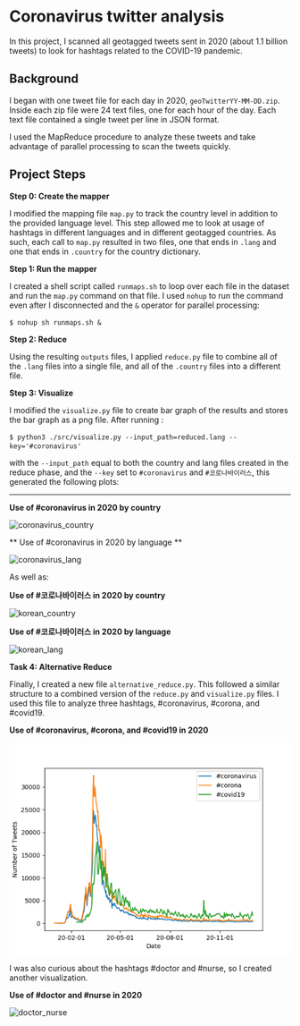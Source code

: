 # Coronavirus twitter analysis

In this project, I scanned all geotagged tweets sent in 2020 (about 1.1 billion tweets) to look for hashtags related to the COVID-19 pandemic.


## Background

I began with one tweet file for each day in 2020, `geoTwitterYY-MM-DD.zip`. 
Inside each zip file were 24 text files, one for each hour of the day.
Each text file contained a single tweet per line in JSON format.

I used the MapReduce procedure to analyze these tweets and take advantage of parallel processing to scan the tweets quickly. 

## Project Steps

**Step 0: Create the mapper**

I modified the mapping file `map.py` to track the country level in addition to the provided language level. 
This step allowed me to look at usage of hashtags in different languages and in different geotagged countries. 
As such, each call to `map.py` resulted in two files, one that ends in `.lang` and one that ends in `.country` for the country dictionary.

**Step 1: Run the mapper**

I created a shell script called `runmaps.sh` to loop over each file in the dataset and run the `map.py` command on that file. I used `nohup` to run the command even after I disconnected and the `&` operator for parallel processing:
```
$ nohup sh runmaps.sh &
```

**Step 2: Reduce**

Using the resulting `outputs` files, I applied `reduce.py` file to combine all of the `.lang` files into a single file,
and all of the `.country` files into a different file.

**Step 3: Visualize**

I modified the `visualize.py` file to create bar graph of the results and stores the bar graph as a png file.
After running :

```
$ python3 ./src/visualize.py --input_path=reduced.lang --key='#coronavirus'
```

with the `--input_path` equal to both the country and lang files created in the reduce phase, and the `--key` set to `#coronavirus` and `#코로나바이러스`, this generated the following plots:

---

**Use of #coronavirus in 2020 by country**

![coronavirus_country](https://github.com/lbielicki/twitter_coronavirus/blob/main/coronavirus_country.png)

** Use of #coronavirus in 2020 by language **

![coronavirus_lang](https://github.com/lbielicki/twitter_coronavirus/blob/main/coronavirus_lang.png)

As well as:

**Use of #코로나바이러스 in 2020 by country** 

![korean_country](https://github.com/lbielicki/twitter_coronavirus/blob/main/%EC%BD%94%EB%A1%9C%EB%82%98%EB%B0%94%EC%9D%B4%EB%9F%AC%EC%8A%A4_country.png)

**Use of #코로나바이러스 in 2020 by language**

![korean_lang](https://github.com/lbielicki/twitter_coronavirus/blob/main/%EC%BD%94%EB%A1%9C%EB%82%98%EB%B0%94%EC%9D%B4%EB%9F%AC%EC%8A%A4_lang.png)


**Task 4: Alternative Reduce**

Finally, I created a new file `alternative_reduce.py`. This followed a similar structure to a combined version of the `reduce.py` and `visualize.py` files. I used this file to analyze three hashtags, #coronavirus, #corona, and #covid19.

**Use of #coronavirus, #corona, and #covid19 in 2020**

![three_hashtags](https://github.com/lbielicki/twitter_coronavirus/blob/main/coronavirus_corona_covid19.png)


I was also curious about the hashtags #doctor and #nurse, so I created another visualization. 

**Use of #doctor and #nurse in 2020**


![doctor_nurse](https://github.com/lbielicki/twitter_coronavirus/blob/main/doctor_nurse.png)
